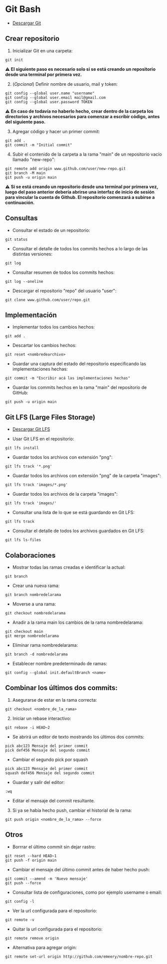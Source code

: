 # Git Bash

- [Descargar Git](https://git-scm.com/)

## Crear repositorio

1. Inicializar Git en una carpeta:

```
git init
```

:warning: **El siguiente paso es necesario solo si se está creando un repositorio desde una terminal por primera vez.**

2. (*Opcional*) Definir nombre de usuario, mail y token:

```
git config --global user.name "username"
git config --global user.email mail@gmail.com
git config --global user.password TOKEN
```

:warning: **En caso de todavía no haberlo hecho, crear dentro de la carpeta los directorios y archivos necesarios para comenzar a escribir código, antes del siguiente paso.**

3. Agregar código y hacer un primer commit:

```
git add .
git commit -m "Initial commit"
```

4. Subir el contenido de la carpeta a la rama "main" de un repositorio vacío llamado "new-repo":

```
git remote add origin www.github.com/user/new-repo.git
git branch -M main
git push -u origin main
```

:warning: **Si se está creando un repositorio desde una terminal por primera vez, luego del paso anterior debería abrirse una interfaz de inicio de sesión para vincular la cuenta de Github. El repositorio comenzará a subirse a continuación.**

## Consultas

- Consultar el estado de un repositorio:

```
git status
```

- Consultar el detalle de todos los commits hechos a lo largo de las distintas versiones:

```
git log
```

- Consultar resumen de todos los commits hechos:

```
git log --oneline
```

- Descargar el repositorio "repo" del usuario "user":

```
git clone www.github.com/user/repo.git
```

## Implementación

- Implementar todos los cambios hechos:

```
git add .
```

- Descartar los cambios hechos:

```
git reset <nombredearchivo>
```

- Guardar una captura del estado del repositorio especificando las implementaciones hechas:

```
git commit -m "Escribir acá las implementaciones hechas"
```

- Guardar los commits hechos en la rama "main" del repositorio de GitHub:

```
git push -u origin main
```

## Git LFS (Large Files Storage)

- [Descargar Git LFS](https://git-lfs.github.com/)

- Usar Git LFS en el repositorio:

```
git lfs install
```

- Guardar todos los archivos con extensión "png":

```
git lfs track '*.png'
```

- Guardar todos los archivos con extensión "png" de la carpeta "images":

```
git lfs track 'images/*.png'
```

- Guardar todos los archivos de la carpeta "images":

```
git lfs track 'images/'
```

- Consultar una lista de lo que se está guardando en Git LFS:

```
git lfs track
```

- Consultar el detalle de todos los archivos guardados en Git LFS:

```
git lfs ls-files
```

## Colaboraciones

- Mostrar todas las ramas creadas e identificar la actual:

```
git branch
```

- Crear una nueva rama:

```
git branch nombredelarama
```

- Moverse a una rama:

```
git checkout nombredelarama
```

- Anadir a la rama main los cambios de la rama nombredelarama:

```
git checkout main
git merge nombredelarama
```

- Eliminar rama nombredelarama:

```
git branch -d nombredelarama
```

- Establecer nombre predeterminado de ramas:

```
git config --global init.defaultBranch <name>
```

## Combinar los últimos dos commits:

1. Asegurarse de estar en la rama correcta:
```
git checkout <nombre_de_la_rama>
```

2. Iniciar un rebase interactivo:
```
git rebase -i HEAD~2
```

- Se abrirá un editor de texto mostrando los últimos dos commits:
```
pick abc123 Mensaje del primer commit
pick def456 Mensaje del segundo commit
```

- Cambiar el segundo pick por squash
```
pick abc123 Mensaje del primer commit
squash def456 Mensaje del segundo commit
```

- Guardar y salir del editor:
```
:wq
```

- Editar el mensaje del commit resultante.

3. Si ya se había hecho push, cambiar el historial de la rama:
```
git push origin <nombre_de_la_rama> --force
```

## Otros

- Borrrar el último commit sin dejar rastro:

```
git reset --hard HEAD~1
git push -f origin main
```

- Cambiar el mensaje del último commit antes de haber hecho push:

```
git commit --amend -m 'Nuevo mensaje'
git push --force
```

- Consultar lista de configuraciones, como por ejemplo username o email:

```
git config -l
```

- Ver la url configurada para el repositorio:

```
git remote -v
```

- Quitar la url configurada para el repositorio:

```
git remote remove origin
```

- Alternativa para agregar origin:

```
git remote set-url origin http://github.com/emeery/nombre-repo.git
```